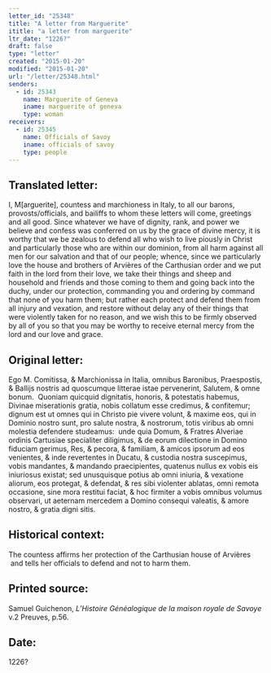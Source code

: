 ```yaml
---
letter_id: "25348"
title: "A letter from Marguerite"
ititle: "a letter from marguerite"
ltr_date: "1226?"
draft: false
type: "letter"
created: "2015-01-20"
modified: "2015-01-20"
url: "/letter/25348.html"
senders:
  - id: 25343
    name: Marguerite of Geneva
    iname: marguerite of geneva
    type: woman
receivers:
  - id: 25345
    name: Officials of Savoy
    iname: officials of savoy
    type: people
---
```

<h2> Translated letter:</h2><p>I, M[arguerite], countess and marchioness in Italy, to all our barons, provosts/officials, and bailiffs to whom these letters will come, greetings and all good. Since whatever we have of dignity, rank, and power we believe and confess was conferred on us by the grace of divine mercy, it is worthy that we be zealous to defend all who wish to live piously in Christ and particularly those who are within our dominion, from all harm against all men for our salvation and that of our people; whence, since we particularly love the house and brothers of Arvières of the Carthusian order and we put faith in the lord from their love, we take their things and sheep and household and friends and those coming to them and going back into the duchy, under our protection, commanding you and ordering by command that none of you harm them; but rather each protect and defend them from all injury and vexation, and restore without delay any of their things that were violently taken for no reason, and we wish this to be firmly observed by all of you so that you may be worthy to receive eternal mercy from the lord and our love and grace.&nbsp;</p><h2 class="mt-4"> Original letter:</h2><p>Ego M. Comitissa, &amp; Marchionissa in Italia, omnibus Baronibus, Praespostis, &amp; Ballijs nostris ad quoscumque litterae istae pervenerint, Salutem, &amp; omne bonum.&nbsp; Quoniam quicquid dignitatis, honoris, &amp; potestatis habemus, Divinae miserationis gratia, nobis collatum esse credimus, &amp; confitemur; dignum est ut omnes qui in Christo pie vivere volunt, &amp; maxime eos, qui in Dominio nostro sunt, pro salute nostra, &amp; nostrorum, totis viribus ab omni molestia defendere studeamus: &nbsp;unde quia Domum, &amp; Fratres Alveriae ordinis Cartusiae specialiter diligimus, &amp; de eorum dilectione in Domino fiduciam gerimus, Res, &amp; pecora, &amp; familiam, &amp; amicos ipsorum ad eos venientes, &amp; inde revertentes in Ducatu, &amp; custodia nostra suscepimus, vobis mandantes, &amp; mandando praecipientes, quatenus nullus ex vobis eis iniuriosus existat; sed unusquisque potius ab omni iniuria, &amp; vexatione aliorum, eos protegat, &amp; defendat, &amp; res sibi violenter ablatas, omni remota occasione, sine mora restitui faciat, &amp; hoc firmiter a vobis omnibus volumus observari, ut aeternam mercedem a Domino consequi valeatis, &amp; amore nostro, &amp; gratia digni sitis.</p><h2 class="mt-4"> Historical context:</h2><p>The countess affirms her protection of the Carthusian house of&nbsp;Arvières &nbsp;and tells her officials to defend and not to harm them.</p><h2 class="mt-4"> Printed source:</h2><p>Samuel Guichenon,&nbsp;<i>L’Histoire Généalogique de la maison royale de Savoye</i>&nbsp; v.2 Preuves, p.56.</p><h2 class="mt-4"> Date:</h2>1226?